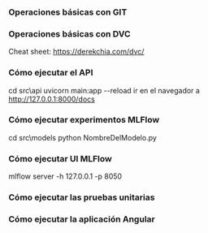 ### Operaciones básicas con GIT

### Operaciones básicas con DVC
Cheat sheet: https://derekchia.com/dvc/

### Cómo ejecutar el API
cd src\api
uvicorn main:app --reload
ir en el navegador a http://127.0.0.1:8000/docs

### Cómo ejecutar experimentos MLFlow
cd src\models
python NombreDelModelo.py

### Cómo ejecutar UI MLFlow
mlflow server -h 127.0.0.1 -p 8050

### Cómo ejecutar las pruebas unitarias

### Cómo ejecutar la aplicación Angular